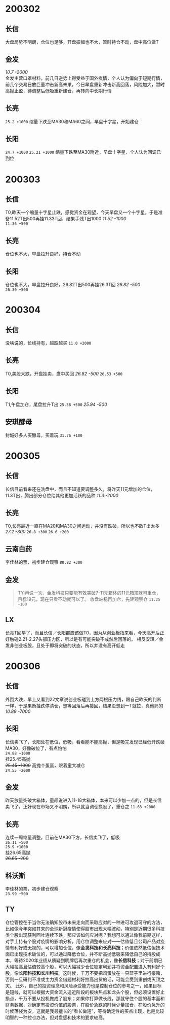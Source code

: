 # 200302
## 长信
大盘局势不明朗，仓位也足够，开盘振幅也不大，暂时持仓不动，盘中高位做T
## 金发
*10.7 -2000*   
金发主营口罩材料，前几日逆势上得受益于国外疫情，个人认为偏向于短期行情，前几个交易日放巨量冲击新高未果，今日早盘重新冲击新高回落，风险加大，暂时高抛止盈，待调整后低吸重新建仓，再转向中长期行情
## 长亮
`25.2 +1000`
缩量下跌至MA30和MA60之间，早盘十字星，开始建仓
## 长阳
`24.7 +1000`
`25.21 +1000`
缩量下跌至MA30附近，早盘十字星，个人认为回调已到位

# 200303
## 长信
T0,昨天一个缩量十字星止跌，感觉资金在观望，今天早盘又一个十字星，于是准备11.52T出500再挂11.33T回，结果手残T出1000
*11.52 -1000*  
`11.36 +500`
## 长亮
仓位也不大，早盘拉升良好，持仓不动
## 长阳 
仓位也不大，早盘拉升良好，26.82T出500再挂26.3T回
*26.82 -500*   
`26.30 +500`   

# 200304
## 长信
没啥说的，长线持有，越跌越买
`11.0 +2000`
## 长亮
T0,美股大跌，开盘挂卖，盘中买回
*26.82 -500*
`26.53 +500`
## 长阳
T1,午盘加仓，尾盘拉升T出
`25.58 +500`
*25.94 -500*
## 安琪酵母
封城好多人买酵母，买着玩
`31.76 +100`

# 200305
## 长信
长信目前看来还在洗盘中，而且不知道要调整多久，将昨天11元增加的仓位，11.3T出，腾出部分仓位给其他更加活跃的品种
*11.3 -2000*  
## 长亮
T0,长亮最近一直在MA20和MA30之间运动，并没有跌破，所以也不敢T出太多
*27.2 -300*
`26.8 +300`
`26.6 +200`
## 云南白药
李佳林的票，初步建仓观察
`80.82 +300`
## 金发
> TY:再说一次，金发科技只要能有效突破7-11元箱体的11元箱顶就可重仓，目标19元，现在只看不动就可以了。
收盘站稳再加仓，先建观察仓
`11.25 +100`
## LX
长亮T回早了，而且长信／长阳都应该做T0，因为从创业板指来看，今天高开后正好触碰2.21-2.27头部压力区，所以是有可能突破不成然后回落的。
相反安琪／金发非创业板股，且处于即将突破的状态，所以并没有高开低走

# 200306
## 长信
外围大跌，早上又看到22文章说创业板碰到上方两根压力线，跟自己昨天的判断一样，于是果断挂跌停清仓，想等回落后再接回，结果没想到一T就拉，真他妈的
*10.89 -7000*
## 长阳
长信卖飞了，长阳处在低位，低吸，看看能不能高抛，但是吸完发现已经低开跌破MA30，好像破位了，有点怕怕  
`24.88 +1000`  
挂25.45高抛  
~~25.45 -1000~~
高抛个蛋蛋，跟着童大减仓  
`24.55 -2000`  
## 金发
昨天放量突破大箱体，童颜说进入11-18大箱体，本来可以少加一点的，但是长信卖飞了，正好现在市场又不明朗，所以就当调仓换股了，重仓之
`11.63 +2000`
## 长亮
连续一周缩量调整，目前在MA30下方，长信卖飞了，低吸  
`26.11 +500`  
`25.9 +1000`  
挂26.65高抛  
~~26.65 -200~~
## 科沃斯
李佳林的票，初步建仓观察  
`23.99 +500`

## TY
仓位管控在于当你无法确知股市未来走向而采取应对的一种进可攻退可守的方法，比如像今年突如其来的全球新冠疫情使得股市出现大幅波动，特别是近期很多科技类个股出现获利回吐连续下跌，那应该如何应对呢？我想可以通过像我前期这样，对手上持有个股对疫情的影响分析，用仓位调整来应对——估值低且公司产品对疫情有利好或无视的，可以增加仓位，像**金发科技和长亮科技**；价值依然低估但技术面已出现技术破位的，可以通过降低仓位，并不断高抛低吸来降低自己的持股成本，等待2020年业绩从质疑到明牌后再次重仓的机会，像**长信科技**；对于前期已大幅拉高且估值较高个股，可以大幅减少仓位锁定利润并将资金配置进入有利好个股，像**长阳科技和长川科技**。这时候，千万不要把鸡蛋放在一只篮子里进行豪赌，否则一旦研判不准或主力资金借题材利好拉高出货的话，可能会受到重创或灭顶之灾。 此外，自己的投资理念和风险承受能力也是控制仓位的参考之一，如果目标是短线，就可以根据大资金流入追近阶段的板块热点和龙头个股，但必须设置好止损点，千万不要从投机做成了股东；如果你打算做长线，那就守住个股的基本面和财务数据，对确定有投资价值的股票，在股价急跌的时候少量加仓，在股价急升的时候落袋为安，这就是我最擅长的“看长做短”，等待确定性的买点出现，也是比较明智的一种控仓办法，但对盘感和技术的要求较高。